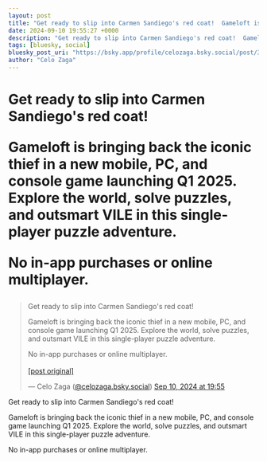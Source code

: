 ```yaml
---
layout: post
title: "Get ready to slip into Carmen Sandiego's red coat!  Gameloft is bringing back the iconic thief in a new mobile, PC, and console game launching Q1 2025. Explore the world, solve puzzles, and outsmart VILE in this single-player puzzle adventure.   No in-app purchases or online multiplayer."
date: 2024-09-10 19:55:27 +0000
description: "Get ready to slip into Carmen Sandiego's red coat!  Gameloft is bringing back the iconic thief in a new mobile, PC, and console game launching Q1 2025. ..."
tags: [bluesky, social]
bluesky_post_uri: "https://bsky.app/profile/celozaga.bsky.social/post/3l3t72q4yeb2e"
author: "Celo Zaga"
---
```


<h1 class="bluesky-post-title">Get ready to slip into Carmen Sandiego's red coat!

Gameloft is bringing back the iconic thief in a new mobile, PC, and console game launching Q1 2025. Explore the world, solve puzzles, and outsmart VILE in this single-player puzzle adventure. 

No in-app purchases or online multiplayer.</h1>


<blockquote class="bluesky-embed" data-bluesky-uri="at://did:plc:lmh6rennptq77inaztnovw4b/app.bsky.feed.post/3l3t72q4yeb2e" data-bluesky-embed-color-mode="system">
<p lang="">Get ready to slip into Carmen Sandiego's red coat!

Gameloft is bringing back the iconic thief in a new mobile, PC, and console game launching Q1 2025. Explore the world, solve puzzles, and outsmart VILE in this single-player puzzle adventure. 

No in-app purchases or online multiplayer.<br><br><a href="https://bsky.app/profile/celozaga.bsky.social/post/3l3t72q4yeb2e">[post original]</a></p>
&mdash; Celo Zaga (<a href="https://bsky.app/profile/did:plc:lmh6rennptq77inaztnovw4b">@celozaga.bsky.social</a>) <a href="https://bsky.app/profile/celozaga.bsky.social/post/3l3t72q4yeb2e">Sep 10, 2024 at 19:55</a>
</blockquote>
<script async src="https://embed.bsky.app/static/embed.js" charset="utf-8"></script>


<p class="bluesky-post-description">Get ready to slip into Carmen Sandiego's red coat!

Gameloft is bringing back the iconic thief in a new mobile, PC, and console game launching Q1 2025. Explore the world, solve puzzles, and outsmart VILE in this single-player puzzle adventure. 

No in-app purchases or online multiplayer.</p>
